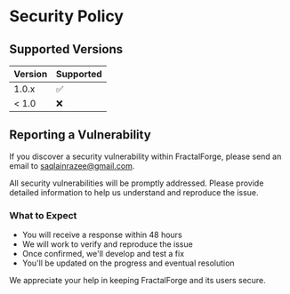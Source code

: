 # Security Policy

## Supported Versions

| Version | Supported          |
| ------- | ------------------ |
| 1.0.x   | :white_check_mark: |
| < 1.0   | :x:                |

## Reporting a Vulnerability

If you discover a security vulnerability within FractalForge, please send an email to saqlainrazee@gmail.com. 

All security vulnerabilities will be promptly addressed. Please provide detailed information to help us understand and reproduce the issue.

### What to Expect
- You will receive a response within 48 hours
- We will work to verify and reproduce the issue
- Once confirmed, we'll develop and test a fix
- You'll be updated on the progress and eventual resolution

We appreciate your help in keeping FractalForge and its users secure.
